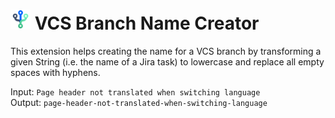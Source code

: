 # ![Alt text](src/img/icon32.png?raw=true) VCS Branch Name Creator

This extension helps creating the name for a VCS branch by transforming a given String (i.e. the name of a Jira task) to lowercase and replace all empty spaces with hyphens.

Input: `Page header not translated when switching language`  
Output: `page-header-not-translated-when-switching-language`
